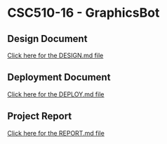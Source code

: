 # CSC510-16 - GraphicsBot

## Design Document
[Click here for the DESIGN.md file](https://github.ncsu.edu/csc510-s2022/CSC510-16/blob/main/DESIGN.md)

## Deployment Document
[Click here for the DEPLOY.md file](https://github.ncsu.edu/csc510-s2022/CSC510-16/blob/main/DEPLOY.md)

## Project Report
[Click here for the REPORT.md file](https://github.ncsu.edu/csc510-s2022/CSC510-16/blob/main/REPORT.md)



